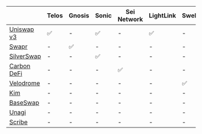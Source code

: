 ||Telos|Gnosis|Sonic|Sei Network|LightLink|Swell|Base|Hemi|Taiko|Scroll|
|---|---|---|---|---|---|---|---|---|---|---
|[Uniswap v3](https://app.uniswap.org/)|✅|-|✅|-|✅|-|✅|✅|✅|✅|
|[Swapr](https://swapr.eth.link/)|-|✅|-|-|-|-|-|-|-|-|
|[SilverSwap](https://silverswap.io/)|-|-|✅|-|-|-|-|-|-|-|
|[Carbon DeFi](https://carbondefi.xyz/)|-|-|-|✅|-|-|-|-|-|-|
|[Velodrome](https://velodrome.finance/)|-|-|-|-|-|✅|-|-|-|-|
|[Kim](https://www.kim.exchange)|-|-|-|-|-|-|✅|-|-|-|
|[BaseSwap](https://baseswap.fi/)|-|-|-|-|-|-|✅|-|-|-|
|[Unagi](https://unagiswap.xyz/)|-|-|-|-|-|-|-|-|✅|-|
|[Scribe](https://scribe.exchange)|-|-|-|-|-|-|-|-|-|✅|
